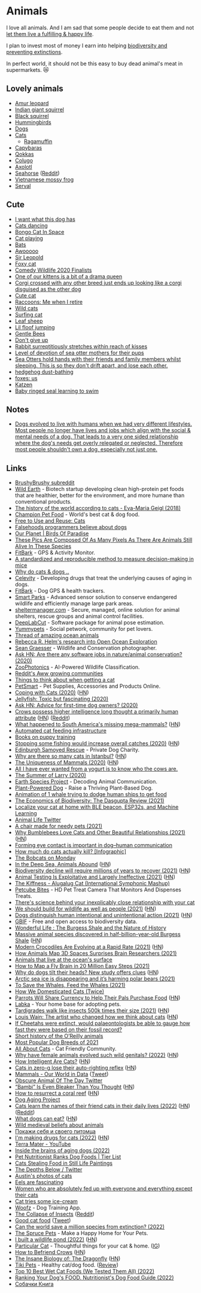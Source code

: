 # Animals

I love all animals. And I am sad that some people decide to eat them and not [let them live a fulfilling & happy life](../environment/veganism.md).

I plan to invest most of money I earn into helping [biodiversity and preventing extinctions](https://www.nature.com/articles/d41586-022-04370-4).

In perfect world, it should not be this easy to buy dead animal's meat in supermarkets. 😿

## Lovely animals

- [Amur leopard](https://twitter.com/Rainmaker1973/status/1626940933810913281)
- [Indian giant squirrel](https://twitter.com/obscure_otd/status/1520773905946136576)
- [Black squirrel](https://twitter.com/Rainmaker1973/status/1627736982733443072)
- [Hummingbirds](https://en.wikipedia.org/wiki/Hummingbird)
- [Dogs](https://en.wikipedia.org/wiki/Dog)
- [Cats](https://en.wikipedia.org/wiki/Cat)
  - [Ragamuffin](https://en.wikipedia.org/wiki/Ragamuffin_cat)
- [Capybaras](https://www.youtube.com/watch?v=SCwcJsBYL3o)
- [Qokkas](https://en.wikipedia.org/wiki/Quokka)
- [Colugo](https://en.wikipedia.org/wiki/Colugo)
- [Axolotl](https://en.wikipedia.org/wiki/Axolotl)
- [Seahorse](https://en.wikipedia.org/wiki/Seahorse) ([Reddit](https://www.reddit.com/r/askscience/comments/mqt9af/what_is_up_with_the_seahorse_it_looks_like_nature/))
- [Vietnamese mossy frog](https://twitter.com/_cdadams_/status/1393324458895716360)
- [Serval](https://en.wikipedia.org/wiki/Serval)

## Cute

- [I want what this dog has](https://twitter.com/sharnacious/status/1275282474470440961)
- [Cats dancing](https://twitter.com/cyriakharris/status/1294242238965448704)
- [Bongo Cat In Space](https://www.youtube.com/watch?v=5xG09d3WcGo)
- [Cat playing](https://twitter.com/squeaklilmouse/status/1259680838897328131)
- [Bats](https://twitter.com/JosephSwanTwo/status/1296561251171131392)
- [Awooooo](https://twitter.com/QueenAwakened/status/1298298073718890503)
- [Sir Leopold](https://twitter.com/PerryFellow/status/1253355544146034690)
- [Foxy cat](https://twitter.com/ttt_zegu952/status/1285953528637190145)
- [Comedy Wildlife 2020 Finalists](https://www.comedywildlifephoto.com/gallery/finalists/2020_finalists.php)
- [One of our kittens is a bit of a drama queen](https://twitter.com/kittensfolder/status/1233077592401567744)
- [Corgi crossed with any other breed just ends up looking like a corgi disguised as the other dog](https://twitter.com/soapachu/status/1317575196912603146)
- [Cute cat](https://twitter.com/mwichary/status/1278542450823315456)
- [Raccoons: Me when I retire](https://twitter.com/yashar/status/1326347886083239937)
- [Wild cats](https://twitter.com/soapachu/status/1327319479722897409)
- [Surfing cat](https://twitter.com/dodo/status/1329908125655134208)
- [Leaf sheep](https://twitter.com/stephsmithio/status/1327356193581395969)
- [Lil floof jumping](https://twitter.com/jonjones/status/1214324526928089088)
- [Gentle Bees](https://twitter.com/texasbeeworks/status/1370395889718681605)
- [Don't give up](https://twitter.com/benphillips76/status/1376430374121828352)
- [Rabbit surreptitiously stretches within reach of kisses](https://www.reddit.com/r/aww/comments/i3l7k4/how_to_surreptitiously_stretch_within_reach_of/)
- [Level of devotion of sea otter mothers for their pups](https://twitter.com/Rainmaker1973/status/1448723919737872384)
- [Sea Otters hold hands with their friends and family members whilst sleeping. This is so they don't drift apart, and lose each other.](https://twitter.com/gunsnrosesgirl3/status/1449373228242198533)
- [hedgehog dust-bathing](https://twitter.com/Rainmaker1973/status/1459931869110226951)
- [foxes: us](https://twitter.com/qonqon_biyori/status/1459849427934269440)
- [Katzen](https://twitter.com/alex_wohlrab/status/1512750950330642432)
- [Baby ringed seal learning to swim](https://twitter.com/WholesomeMeme/status/1526155751638433792)

## Notes

- [Dogs evolved to live with humans when we had very different lifestyles. Most people no longer have lives and jobs which align with the social & mental needs of a dog. That leads to a very one sided relationship where the dog's needs get overly relegated or neglected. Therefore most people shouldn't own a dog, especially not just one.](https://news.ycombinator.com/item?id=29055956)

## Links

- [BrushyBrushy subreddit](https://www.reddit.com/r/brushybrushy)
- [Wild Earth](https://wildearth.com/) - Biotech startup developing clean high-protein pet foods that are healthier, better for the environment, and more humane than conventional products.
- [The history of the world according to cats - Eva-Maria Geigl (2018)](https://www.youtube.com/watch?v=Jsj-hDW9bS8)
- [Champion Pet Food](https://www.championpetfoods.com/) - World's best cat & dog food.
- [Free to Use and Reuse: Cats](https://www.loc.gov/free-to-use/cats)
- [Falsehoods programmers believe about dogs](https://www.hillelwayne.com/post/falsehoods-programmers-believe-about-dogs/)
- [Our Planet | Birds Of Paradise](https://www.youtube.com/watch?v=rX40mBb8bkU)
- [These Pics Are Composed Of As Many Pixels As There Are Animals Still Alive In These Species](https://designyoutrust.com/2019/09/these-pics-are-composed-of-as-many-pixels-as-there-are-animals-still-alive-in-these-species/)
- [FitBark](https://www.fitbark.com/) - GPS & Activity Monitor.
- [A standardized and reproducible method to measure decision-making in mice](https://twitter.com/IntlBrainLab/status/1218585772812570624)
- [Why do cats & dogs ..](https://whydocatsanddogs.com/)
- [Celevity](https://celevity.co/) - Developing drugs that treat the underlying causes of aging in dogs.
- [FitBark](https://www.fitbark.com/) - Dog GPS & health trackers.
- [Smart Parks](https://www.smartparks.org/) - Advanced sensor solution to conserve endangered wildlife and efficiently manage large park areas.
- [sheltermanager.com](https://www.sheltermanager.com/site/en_home.html) - Secure, managed, online solution for animal shelters, rescue groups and animal control facilities.
- [DeepLabCut](http://www.mousemotorlab.org/deeplabcut) - Software package for animal pose estimation.
- [Yummypets](https://www.yummypets.com/) - Social petwork, community for pet lovers.
- [Thread of amazing ocean animals](https://twitter.com/RebeccaRHelm/status/1273693617501200384)
- [Rebecca R. Helm's research into Open Ocean Exploration](https://twitter.com/rebeccarhelm/)
- [Sean Graesser](https://www.instagram.com/gourmetbiologist/) - Wildlife and Conservation photographer.
- [Ask HN: Are there any software jobs in nature/animal conservation? (2020)](https://news.ycombinator.com/item?id=23938635)
- [ZooPhotonics](https://zoophotonics.com/) - AI-Powered Wildlife Classification.
- [Reddit's Aww growing communities](https://www.reddit.com/subreddits/leaderboard/aww/)
- [Things to think about when getting a cat](https://twitter.com/nayafia/status/1294295163410378752)
- [PetSmart](https://www.petsmart.com) - Pet Supplies, Accessories and Products Online.
- [Coping with Cats (2020)](https://acesounderglass.com/2020/09/02/coping-with-cats/) ([HN](https://news.ycombinator.com/item?id=24361029))
- [Jellyfish: Toxic but fascinating (2020)](http://oceans.nautil.us/feature/615/toxic-but-fascinating)
- [Ask HN: Advice for first-time dog owners? (2020)](https://news.ycombinator.com/item?id=24532872)
- [Crows possess higher intelligence long thought a primarily human attribute](https://www.statnews.com/2020/09/24/crows-possess-higher-intelligence-long-thought-primarily-human/) ([HN](https://news.ycombinator.com/item?id=24583314)) ([Reddit](https://www.reddit.com/r/science/comments/izbj3r/research_finds_that_crows_know_what_they_know_and/))
- [What happened to South America's missing mega-mammals?](https://www.nytimes.com/2020/10/08/science/mammals-south-america-extinction.html) ([HN](https://news.ycombinator.com/item?id=24737911))
- [Automated cat feeding infrastructure](https://news.ycombinator.com/item?id=24819442)
- [Books on puppy training](https://twitter.com/dburka/status/1319784375521783809)
- [Stopping some fishing would increase overall catches (2020)](https://www.economist.com/science-and-technology/2020/10/31/stopping-some-fishing-would-increase-overall-catches) ([HN](https://news.ycombinator.com/item?id=25020597))
- [Edinburgh Samoyed Rescue](https://www.edinburghsamoyedrescue.com/) - Private Dog Charity.
- [Why are there so many cats in Istanbul?](https://www.legalnomads.com/istanbul-cats/) ([HN](https://news.ycombinator.com/item?id=25163312))
- [The Uniqueness of Mammals (2020)](https://areomagazine.com/2020/11/19/the-uniqueness-of-mammals/) ([HN](https://news.ycombinator.com/item?id=25172101))
- [All I have ever wanted from a yogurt is to know who the cows are.](https://twitter.com/_Jen_Silverman/status/1340367210578108417)
- [The Summer of Larry (2020)](https://www.youtube.com/watch?v=0OjcqJolKzI)
- [Earth Species Project](https://www.earthspecies.org/) - Decoding Animal Communication.
- [Plant-Powered Dog](https://www.plantpowereddog.com/) - Raise a Thriving Plant-Based Dog.
- [Animation of 1 whale trying to dodge human ships to get food](https://twitter.com/ballenaschile/status/1356703048270249985)
- [The Economics of Biodiversity: The Dasgupta Review (2021)](https://assets.publishing.service.gov.uk/government/uploads/system/uploads/attachment_data/file/957291/Dasgupta_Review_-_Full_Report.pdf)
- [Localize your cat at home with BLE beacon, ESP32s, and Machine Learning](https://github.com/filipsPL/cat-localizer)
- [Animal Life Twitter](https://twitter.com/animalIife)
- [A chair made for needy pets (2021)](https://www.youtube.com/watch?v=XYqz1F6eAVU)
- [Why Bumblebees Love Cats and Other Beautiful Relationships (2021)](https://longreads.com/2021/03/23/nation-of-plants-excerpt-stefano-mancuso/) ([HN](https://news.ycombinator.com/item?id=26822896))
- [Forming eye contact is important in dog–human communication](https://www.nature.com/articles/s41598-021-88702-w)
- [How much do cats actually kill? [Infographic]](https://theoatmeal.com/comics/cats_actually_kill)
- [The Bobcats on Monday](https://theoatmeal.com/comics/bobcats_monday)
- [In the Deep Sea, Animals Abound](http://oceans.nautil.us/feature/695/in-the-deep-sea-incredible-animals-abound) ([HN](https://news.ycombinator.com/item?id=27263609))
- [Biodiversity decline will require millions of years to recover (2021)](https://www.europeanscientist.com/en/environment/biodiversity-decline-will-require-millions-of-years-to-recover/) ([HN](https://news.ycombinator.com/item?id=27277329))
- [Animal Testing Is Exploitative and Largely Ineffective (2021)](https://www.erichgrunewald.com/posts/animal-testing-is-exploitative-and-largely-ineffective/) ([HN](https://news.ycombinator.com/item?id=27491498))
- [The Kiffness - Alugalug Cat (International Symphonic Mashup)](https://www.youtube.com/watch?v=S61ENc51Z1Q)
- [Petcube Bites](https://petcube.com/bites/) - HD Pet Treat Camera That Monitors And Dispenses Treats.
- [There's science behind your inexplicably close relationship with your cat](https://qz.com/304236/theres-science-behind-your-inexplicably-close-relationship-with-your-cat/)
- [We should build for wildlife as well as people (2021)](https://www.bbc.com/future/article/20210727-how-to-boost-biodiversity-and-attract-wildlife-to-your-home) ([HN](https://news.ycombinator.com/item?id=27985330))
- [Dogs distinguish human intentional and unintentional action (2021)](https://www.nature.com/articles/s41598-021-94374-3) ([HN](https://news.ycombinator.com/item?id=28423122))
- [GBIF](https://www.gbif.org/) - Free and open access to biodiversity data.
- [Wonderful Life : The Burgess Shale and the Nature of History](https://www.bookdepository.com/Wonderful-Life-Stephen-Jay-Gould/9780393307009)
- [Massive animal species discovered in half-billion-year-old Burgess Shale](https://www.rom.on.ca/en/about-us/newsroom/press-releases/massive-new-animal-species-discovered-in-half-billion-year-old) ([HN](https://news.ycombinator.com/item?id=28462182))
- [Modern Crocodiles Are Evolving at a Rapid Rate (2021)](https://www.smithsonianmag.com/science-nature/modern-crocodiles-are-evolving-rapid-rate-180978432/) ([HN](https://news.ycombinator.com/item?id=28808741))
- [How Animals Map 3D Spaces Surprises Brain Researchers (2021)](https://www.quantamagazine.org/how-animals-map-3d-spaces-surprises-brain-researchers-20211014/)
- [Animals that live at the ocean's surface](https://twitter.com/RebeccaRHelm/status/1450642339521863690)
- [How to Map a Fly Brain in 20 Million Easy Steps (2021)](https://www.nytimes.com/2021/10/26/science/drosophila-fly-brain-connectome.html)
- [Why do dogs tilt their heads? New study offers clues](https://www.science.org/content/article/why-do-dogs-tilt-their-heads-new-study-offers-clues) ([HN](https://news.ycombinator.com/item?id=29034364))
- [Arctic sea ice is disappearing and it’s harming polar bears (2021)](https://projects.apnews.com/features/2021/polar-bears-sea-ice/index.html)
- [To Save the Whales, Feed the Whales (2021)](https://www.theatlantic.com/science/archive/2021/11/whaling-whales-food-krill-iron/620604/)
- [How We Domesticated Cats (Twice)](https://www.youtube.com/watch?v=CYPJzQppANo)
- [Parrots Will Share Currency to Help Their Pals Purchase Food](https://www.smithsonianmag.com/science-nature/parrots-share-currency-help-their-pals-purchase-food-180973917/) ([HN](https://news.ycombinator.com/item?id=29328865))
- [Labka](https://labka.app/) - Your home base for adopting pets.
- [Tardigrades walk like insects 500k times their size (2021)](https://arstechnica.com/science/2021/12/nifty-biomechanics-of-adorable-water-bears-lumbering-gait-may-inspire-microrobots/) ([HN](https://news.ycombinator.com/item?id=29717681))
- [Louis Wain: The artist who changed how we think about cats](https://www.bbc.com/news/uk-england-london-59518847) ([HN](https://news.ycombinator.com/item?id=29711686))
- [If Cheetahs were extinct, would palaeontologists be able to gauge how fast they were based on their fossil record?](https://www.reddit.com/r/askscience/comments/skfjt8/if_cheetahs_were_extinct_would_palaeontologists/)
- [Short history of the O’Reilly animals](https://www.oreilly.com/animals.csp)
- [Most Popular Dog Breeds of 2021](https://www.akc.org/expert-advice/dog-breeds/most-popular-dog-breeds-of-2021/)
- [All About Cats](https://allaboutcats.com/) - Cat Friendly Community.
- [Why have female animals evolved such wild genitals? (2022)](https://www.smithsonianmag.com/science-nature/why-have-female-animals-evolved-such-wild-genitals-180979813/) ([HN](https://news.ycombinator.com/item?id=30874206))
- [How Intelligent Are Cats?](http://messybeast.com/intelligence.htm) ([HN](https://news.ycombinator.com/item?id=30975378))
- [Cats in zero-g lose their auto-righting reflex](https://www.youtube.com/watch?v=O9XtK6R1QAk) ([HN](https://news.ycombinator.com/item?id=30990575))
- [Mammals - Our World in Data](https://ourworldindata.org/mammals) ([Tweet](https://twitter.com/_HannahRitchie/status/1518578889534148609))
- [Obscure Animal Of The Day Twitter](https://twitter.com/obscure_otd)
- [“Bambi” Is Even Bleaker Than You Thought](https://www.newyorker.com/magazine/2022/01/24/bambi-is-even-bleaker-than-you-thought) ([HN](https://news.ycombinator.com/item?id=31256823))
- [How to resurrect a coral reef](https://www.vox.com/recode/23016412/coral-reef-restoration-climate-change) ([HN](https://news.ycombinator.com/item?id=31267214))
- [Dog Aging Project](https://dogagingproject.org/)
- [Cats learn the names of their friend cats in their daily lives (2022)](https://www.nature.com/articles/s41598-022-10261-5) ([HN](https://news.ycombinator.com/item?id=31396198)) ([Reddit](https://www.reddit.com/r/science/comments/uqqtmy/cats_learn_the_names_of_their_friend_cats_in/))
- [What dogs can eat?](https://www.pawmenow.com/what-dogs-can-eat/) ([HN](https://news.ycombinator.com/item?id=31397635))
- [Wild medieval beliefs about animals](https://twitter.com/WeirdMedieval/status/1529054655212400640)
- [Покажи себя и своего питомца](https://twitter.com/anastasia__liss/status/1529775469515636736)
- [I'm making drugs for cats (2022)](https://trevorklee.substack.com/p/why-im-now-making-drugs-for-cats) ([HN](https://news.ycombinator.com/item?id=31766285))
- [Terra Mater - YouTube](https://www.youtube.com/c/TerraMaterOfficial)
- [Inside the brains of aging dogs (2022)](https://knowablemagazine.org/article/health-disease/2022/inside-brains-aging-dogs)
- [Pet Nutritionist Ranks Dog Foods | Tier List](https://www.youtube.com/watch?v=Ekx6WGBFVak&t=3s)
- [Cats Stealing Food in Still Life Paintings](https://twitter.com/CatsOfYore/status/1570001635887153154?s=20&t=5GZY2W11AKM7evM8TUw69A)
- [The Depths Below / Twitter](https://twitter.com/DepthsBeIow)
- [Austin's photos of cats](https://www.instagram.com/cloudformedia/)
- [Eels are fascinating](https://twitter.com/DrEmilyFinch/status/1582299378655850499)
- [Women who are absolutely fed up with everyone and everything except their cats](https://twitter.com/CatsOfYore/status/1584055075369934848)
- [Cat tries some ice-cream](https://twitter.com/____B_S____/status/1588884846579159040)
- [Woofz](https://www.woofz.com/) - Dog Training App.
- [The Collapse of Insects](https://www.reuters.com/graphics/GLOBAL-ENVIRONMENT/INSECT-APOCALYPSE/egpbykdxjvq/index.html) ([Reddit](https://www.reddit.com/r/Futurology/comments/zeq6e3/the_collapse_of_insects/))
- [Good cat food](https://twitter.com/6171241/status/1600831857804951552) ([Tweet](https://twitter.com/k_rumlow/status/1600862096652017665))
- [Can the world save a million species from extinction? (2022)](https://www.nature.com/articles/d41586-022-04370-4)
- [The Spruce Pets](https://www.thesprucepets.com/) - Make a Happy Home for Your Pets.
- [I built a wildlife pond (2022)](https://www.youtube.com/watch?v=4LvaX748pVI) ([HN](https://news.ycombinator.com/item?id=33952437))
- [Particular Cat](https://particular.cat/) - Thoughtful things for your cat & home. ([IG](https://www.instagram.com/particular.cat/))
- [How to Befriend Crows](https://fediscience.org/@ct_bergstrom/109571409346371116) ([HN](https://news.ycombinator.com/item?id=34139048))
- [The Insane Biology of: The Dragonfly](https://www.youtube.com/watch?v=iJi61NAIsjs) ([HN](https://news.ycombinator.com/item?id=34213235))
- [Tiki Pets](https://tikipets.com/) - Healthy cat/dog food. ([Review](https://www.youtube.com/watch?v=eVp5kiupaMY))
- [Top 10 Best Wet Cat Foods (We Tested Them All) (2022)](https://www.youtube.com/watch?v=dDJLsqWn9Lc)
- [Ranking Your Dog's FOOD. Nutritionist's Dog Food Guide (2022)](https://www.youtube.com/watch?v=lfhCL4eA8c0)
- [Собачки Книга](http://www.togdazine.ru/article/1549)
